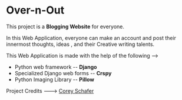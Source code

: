 # Over-n-Out
This project is a __Blogging Website__ for everyone. 

In this Web Application, everyone can make an account and post their innermost thoughts, ideas , and their Creative writing talents.

This Web Application is made with the help of the following -->
 - Python web framework -- **Django**
 - Specialized Django web forms -- **Crspy**
 - Python Imaging Library -- **Pillow**




Project Credits ---> [Corey Schafer](https://github.com/CoreyMSchafer) 
